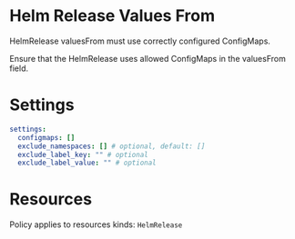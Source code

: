 # Helm Release Values From

HelmRelease valuesFrom must use correctly configured ConfigMaps.

Ensure that the HelmRelease uses allowed ConfigMaps in the valuesFrom field.

# Settings

```yaml
settings:
  configmaps: []
  exclude_namespaces: [] # optional, default: []
  exclude_label_key: "" # optional
  exclude_label_value: "" # optional
```

# Resources

Policy applies to resources kinds:
`HelmRelease`
